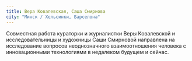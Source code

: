 ```yaml
---
title: Вера Ковалевская, Саша Смирнова
city: "Минск / Хельсинки, Барселона"
---
```


Совместная работа кураторки и журналистки Веры Ковалевской и исследовательницы и художницы Саши Смирновой направлена на исследование вопросов неоднозначного взаимоотношения человека с инновационными технологиями в недалеком будущем и сейчас. 
